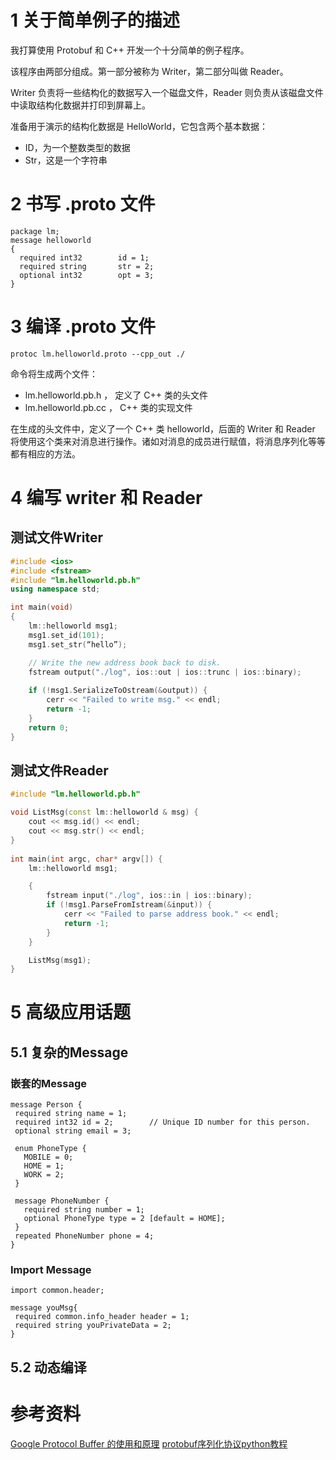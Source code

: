 
# 1 关于简单例子的描述
我打算使用 Protobuf 和 C++ 开发一个十分简单的例子程序。

该程序由两部分组成。第一部分被称为 Writer，第二部分叫做 Reader。

Writer 负责将一些结构化的数据写入一个磁盘文件，Reader 则负责从该磁盘文件中读取结构化数据并打印到屏幕上。

准备用于演示的结构化数据是 HelloWorld，它包含两个基本数据：
* ID，为一个整数类型的数据
* Str，这是一个字符串


# 2 书写 .proto 文件

```
package lm;
message helloworld
{
  required int32        id = 1;
  required string       str = 2;
  optional int32        opt = 3;
}
```

# 3 编译 .proto 文件
```
protoc lm.helloworld.proto --cpp_out ./
```
命令将生成两个文件：
* lm.helloworld.pb.h ， 定义了 C++ 类的头文件
* lm.helloworld.pb.cc ， C++ 类的实现文件

在生成的头文件中，定义了一个 C++ 类 helloworld，后面的 Writer 和 Reader 将使用这个类来对消息进行操作。诸如对消息的成员进行赋值，将消息序列化等等都有相应的方法。

# 4 编写 writer 和 Reader
## 测试文件Writer
```c++
#include <ios>
#include <fstream>
#include "lm.helloworld.pb.h"
using namespace std;

int main(void)
{
    lm::helloworld msg1;
    msg1.set_id(101);
    msg1.set_str(“hello”);

    // Write the new address book back to disk. 
    fstream output("./log", ios::out | ios::trunc | ios::binary);
            
    if (!msg1.SerializeToOstream(&output)) { 
        cerr << "Failed to write msg." << endl;
        return -1; 
    }         
    return 0;
}
```

## 测试文件Reader
```c++
#include "lm.helloworld.pb.h" 

void ListMsg(const lm::helloworld & msg) { 
    cout << msg.id() << endl; 
    cout << msg.str() << endl; 
}
  
int main(int argc, char* argv[]) { 
    lm::helloworld msg1; 

    { 
        fstream input("./log", ios::in | ios::binary); 
        if (!msg1.ParseFromIstream(&input)) { 
            cerr << "Failed to parse address book." << endl; 
            return -1; 
        }
    }

    ListMsg(msg1); 
}
```

# 5 高级应用话题
## 5.1 复杂的Message
### 嵌套的Message
```
message Person { 
 required string name = 1; 
 required int32 id = 2;        // Unique ID number for this person. 
 optional string email = 3; 
 
 enum PhoneType { 
   MOBILE = 0; 
   HOME = 1; 
   WORK = 2; 
 } 
 
 message PhoneNumber { 
   required string number = 1; 
   optional PhoneType type = 2 [default = HOME]; 
 } 
 repeated PhoneNumber phone = 4; 
}
```

### Import Message
```
import common.header; 
 
message youMsg{ 
 required common.info_header header = 1; 
 required string youPrivateData = 2; 
}
```

## 5.2 动态编译



# 参考资料
[Google Protocol Buffer 的使用和原理](https://www.ibm.com/developerworks/cn/linux/l-cn-gpb/index.html)
[protobuf序列化协议python教程](https://blog.csdn.net/luanpeng825485697/article/details/81029492)
